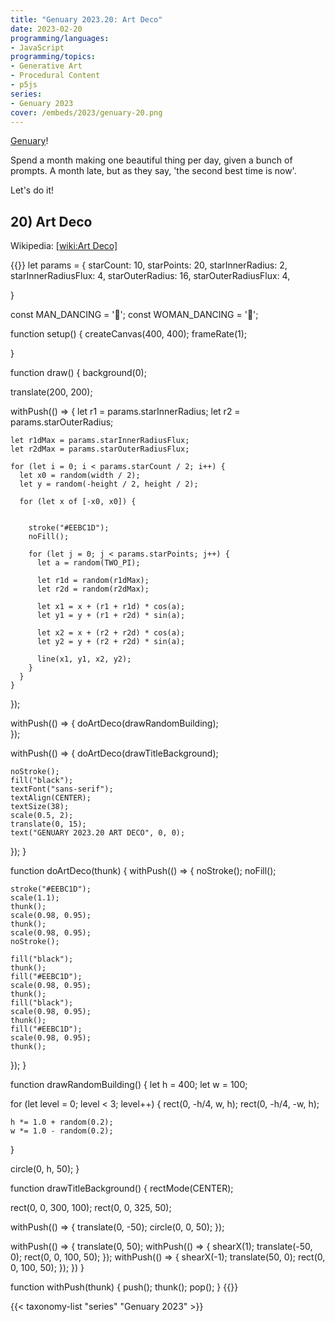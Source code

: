 ```yaml
---
title: "Genuary 2023.20: Art Deco"
date: 2023-02-20
programming/languages:
- JavaScript
programming/topics:
- Generative Art
- Procedural Content
- p5js
series:
- Genuary 2023
cover: /embeds/2023/genuary-20.png
---
```

[Genuary](https://genuary.art/)! 

Spend a month making one beautiful thing per day, given a bunch of prompts. A month late, but as they say, 'the second best time is now'.  

Let's do it!

## 20) Art Deco

Wikipedia: [[wiki:Art Deco]]()

<!--more-->

{{<p5js width="400" height="420">}}
let params = {
  starCount: 10,
  starPoints: 20,
  starInnerRadius: 2,
  starInnerRadiusFlux: 4,
  starOuterRadius: 16,
  starOuterRadiusFlux: 4,
  
}

const MAN_DANCING = '🕺';
const WOMAN_DANCING = '💃';


function setup() {
  createCanvas(400, 400);
  frameRate(1);
  
}

function draw() {
  background(0);
  
  translate(200, 200);

  withPush(() => {
    let r1 = params.starInnerRadius;
    let r2 = params.starOuterRadius;

    let r1dMax = params.starInnerRadiusFlux;
    let r2dMax = params.starOuterRadiusFlux;

    for (let i = 0; i < params.starCount / 2; i++) {
      let x0 = random(width / 2);
      let y = random(-height / 2, height / 2);

      for (let x of [-x0, x0]) {


        stroke("#EEBC1D");
        noFill();

        for (let j = 0; j < params.starPoints; j++) {
          let a = random(TWO_PI);

          let r1d = random(r1dMax);
          let r2d = random(r2dMax);

          let x1 = x + (r1 + r1d) * cos(a);
          let y1 = y + (r1 + r2d) * sin(a);

          let x2 = x + (r2 + r2d) * cos(a);
          let y2 = y + (r2 + r2d) * sin(a);

          line(x1, y1, x2, y2);
        }
      }
    }
  });

  withPush(() => {
    doArtDeco(drawRandomBuilding);    
  });
  
  withPush(() => {
    doArtDeco(drawTitleBackground);

    noStroke();
    fill("black");
    textFont("sans-serif");
    textAlign(CENTER);
    textSize(38);
    scale(0.5, 2);
    translate(0, 15);
    text("GENUARY 2023.20 ART DECO", 0, 0);
  }); 
}

function doArtDeco(thunk) {
  withPush(() => {
    noStroke();
    noFill();
    
    stroke("#EEBC1D");
    scale(1.1);
    thunk();
    scale(0.98, 0.95);
    thunk();
    scale(0.98, 0.95);
    noStroke();
    
    fill("black");
    thunk();
    fill("#EEBC1D");
    scale(0.98, 0.95);
    thunk();
    fill("black");
    scale(0.98, 0.95);
    thunk();
    fill("#EEBC1D");
    scale(0.98, 0.95);
    thunk();
  });
}

function drawRandomBuilding() {
  let h = 400;
  let w = 100;
  
  for (let level = 0; level < 3; level++) {
    rect(0, -h/4, w, h);
    rect(0, -h/4, -w, h);
    
    h *= 1.0 + random(0.2);
    w *= 1.0 - random(0.2);
  }
  
  circle(0, h, 50);
}

function drawTitleBackground() {
  rectMode(CENTER);
  
  rect(0, 0, 300, 100);
  rect(0, 0, 325, 50);
  
  withPush(() => {
    translate(0, -50);
    circle(0, 0, 50);
  });
  
  withPush(() => {
    translate(0, 50);
    withPush(() => {
      shearX(1);
      translate(-50, 0);
      rect(0, 0, 100, 50);
    });
    withPush(() => {
      shearX(-1);
      translate(50, 0);
      rect(0, 0, 100, 50);
    });
  })
}

function withPush(thunk) {
  push();
  thunk();
  pop();
}
{{</p5js>}}

{{< taxonomy-list "series" "Genuary 2023" >}}

